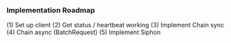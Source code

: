 ### Implementation Roadmap

(1) Set up client
(2) Get status / heartbeat working
(3) Implement Chain sync
(4) Chain async (BatchRequest)
(5) Implement Siphon


